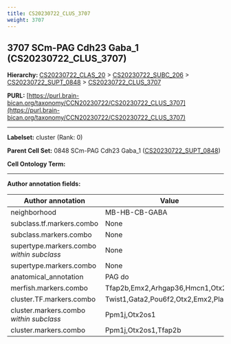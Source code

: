 ```yaml
---
title: CS20230722_CLUS_3707
weight: 3707
---
```

## 3707 SCm-PAG Cdh23 Gaba_1 (CS20230722_CLUS_3707)
<b>Hierarchy: </b>
[CS20230722_CLAS_20](../CS20230722_CLAS_20) >
[CS20230722_SUBC_206](../CS20230722_SUBC_206) >
[CS20230722_SUPT_0848](../CS20230722_SUPT_0848) >
[CS20230722_CLUS_3707](../CS20230722_CLUS_3707)

**PURL:** [https://purl.brain-bican.org/taxonomy/CCN20230722/CS20230722_CLUS_3707](https://purl.brain-bican.org/taxonomy/CCN20230722/CS20230722_CLUS_3707)

---


**Labelset:** cluster (Rank: 0)

**Parent Cell Set:** 0848 SCm-PAG Cdh23 Gaba_1 ([CS20230722_SUPT_0848](../CS20230722_SUPT_0848))



**Cell Ontology Term:** 

[MARKER GENES.]: #


---

[TRANSFERRED ANNOTATIONS.]: #


[AUTHOR ANNOTATION FIELDS.]: #


**Author annotation fields:**

| Author annotation | Value |
|-------------------|-------|
|neighborhood|MB-HB-CB-GABA|
|subclass.tf.markers.combo|None|
|subclass.markers.combo|None|
|supertype.markers.combo _within subclass_|None|
|supertype.markers.combo|None|
|anatomical_annotation|PAG do|
|merfish.markers.combo|Tfap2b,Emx2,Arhgap36,Hmcn1,Otx2|
|cluster.TF.markers.combo|Twist1,Gata2,Pou6f2,Otx2,Emx2,Plagl1|
|cluster.markers.combo _within subclass_|Ppm1j,Otx2os1|
|cluster.markers.combo|Ppm1j,Otx2os1,Tfap2b|
